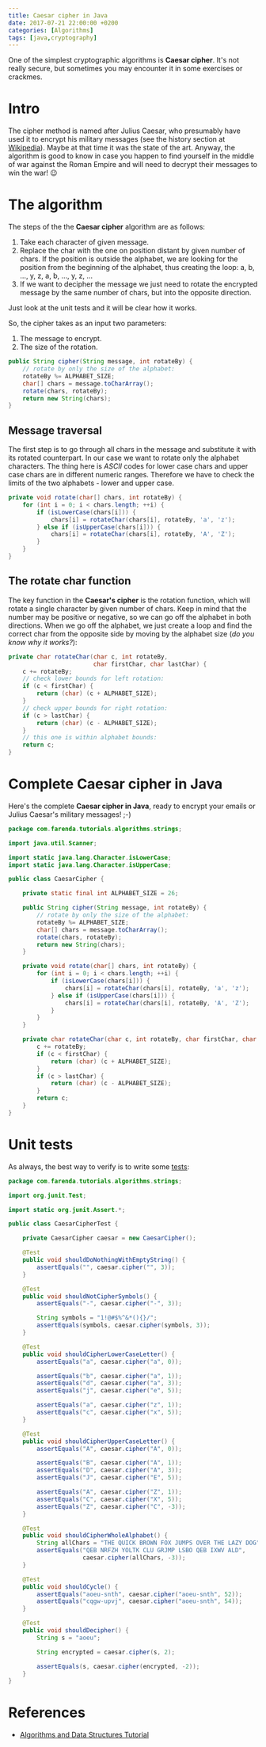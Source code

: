 ```yaml
---
title: Caesar cipher in Java
date: 2017-07-21 22:00:00 +0200
categories: [Algorithms]
tags: [java,cryptography]
---
```



One of the simplest cryptographic algorithms is **Caesar cipher**. It's not really
secure, but sometimes you may encounter it in some exercises or crackmes.

<!--more-->


# Intro

The cipher method is named after Julius Caesar, who presumably have used it to
encrypt his military messages (see the history section at [Wikipedia](https://en.wikipedia.org/wiki/Caesar_cipher)). Maybe at
that time it was the state of the art. Anyway, the algorithm is good to know
in case you happen to find yourself in the middle of war against the Roman
Empire and will need to decrypt their messages to win the war! :wink:


# The algorithm

The steps of the the **Caesar cipher** algorithm are as follows:

1.  Take each character of given message.
2.  Replace the char with the one on position distant by given number of
    chars. If the position is outside the alphabet, we are looking for the
    position from the beginning of the alphabet, thus creating the loop: a, b,
    &#x2026;, y, z, a, b, &#x2026;, y, z, &#x2026;
3.  If we want to decipher the message we just need to rotate the encrypted
    message by the same number of chars, but into the opposite direction.

Just look at the unit tests and it will be clear how it works.

So, the cipher takes as an input two parameters:

1.  The message to encrypt.
2.  The size of the rotation.

```java
public String cipher(String message, int rotateBy) {
    // rotate by only the size of the alphabet:
    rotateBy %= ALPHABET_SIZE;
    char[] chars = message.toCharArray();
    rotate(chars, rotateBy);
    return new String(chars);
}
```

## Message traversal

The first step is to go through all chars in the message and substitute it
with its rotated counterpart. In our case we want to rotate only the alphabet
characters. The thing here is *ASCII* codes for lower case chars and upper case
chars are in different numeric ranges. Therefore we have to check the limits
of the two alphabets - lower and upper case.

```java
private void rotate(char[] chars, int rotateBy) {
    for (int i = 0; i < chars.length; ++i) {
        if (isLowerCase(chars[i])) {
            chars[i] = rotateChar(chars[i], rotateBy, 'a', 'z');
        } else if (isUpperCase(chars[i])) {
            chars[i] = rotateChar(chars[i], rotateBy, 'A', 'Z');
        }
    }
}
```


## The rotate char function

The key function in the **Caesar's cipher** is the rotation function, which will
rotate a single character by given number of chars. Keep in mind that the
number may be positive or negative, so we can go off the alphabet in both
directions. When we go off the alphabet, we just create a loop and find the
correct char from the opposite side by moving by the alphabet size (*do you
know why it works?*):

```java
private char rotateChar(char c, int rotateBy,
                        char firstChar, char lastChar) {
    c += rotateBy;
    // check lower bounds for left rotation:
    if (c < firstChar) {
        return (char) (c + ALPHABET_SIZE);
    }
    // check upper bounds for right rotation:
    if (c > lastChar) {
        return (char) (c - ALPHABET_SIZE);
    }
    // this one is within alphabet bounds:
    return c;
}
```

# Complete Caesar cipher in Java

Here's the complete **Caesar cipher in Java**, ready to encrypt your emails or
Julius Caesar's military messages! ;-)

```java
package com.farenda.tutorials.algorithms.strings;

import java.util.Scanner;

import static java.lang.Character.isLowerCase;
import static java.lang.Character.isUpperCase;

public class CaesarCipher {

    private static final int ALPHABET_SIZE = 26;

    public String cipher(String message, int rotateBy) {
        // rotate by only the size of the alphabet:
        rotateBy %= ALPHABET_SIZE;
        char[] chars = message.toCharArray();
        rotate(chars, rotateBy);
        return new String(chars);
    }

    private void rotate(char[] chars, int rotateBy) {
        for (int i = 0; i < chars.length; ++i) {
            if (isLowerCase(chars[i])) {
                chars[i] = rotateChar(chars[i], rotateBy, 'a', 'z');
            } else if (isUpperCase(chars[i])) {
                chars[i] = rotateChar(chars[i], rotateBy, 'A', 'Z');
            }
        }
    }

    private char rotateChar(char c, int rotateBy, char firstChar, char lastChar) {
        c += rotateBy;
        if (c < firstChar) {
            return (char) (c + ALPHABET_SIZE);
        }
        if (c > lastChar) {
            return (char) (c - ALPHABET_SIZE);
        }
        return c;
    }
}
```


# Unit tests

As always, the best way to verify is to write some [tests](http://farenda.com/junit-tutorial):

```java
package com.farenda.tutorials.algorithms.strings;

import org.junit.Test;

import static org.junit.Assert.*;

public class CaesarCipherTest {

    private CaesarCipher caesar = new CaesarCipher();

    @Test
    public void shouldDoNothingWithEmptyString() {
        assertEquals("", caesar.cipher("", 3));
    }

    @Test
    public void shouldNotCipherSymbols() {
        assertEquals("-", caesar.cipher("-", 3));

        String symbols = "1!@#$%^&*(){}/";
        assertEquals(symbols, caesar.cipher(symbols, 3));
    }

    @Test
    public void shouldCipherLowerCaseLetter() {
        assertEquals("a", caesar.cipher("a", 0));

        assertEquals("b", caesar.cipher("a", 1));
        assertEquals("d", caesar.cipher("a", 3));
        assertEquals("j", caesar.cipher("e", 5));

        assertEquals("a", caesar.cipher("z", 1));
        assertEquals("c", caesar.cipher("x", 5));
    }

    @Test
    public void shouldCipherUpperCaseLetter() {
        assertEquals("A", caesar.cipher("A", 0));

        assertEquals("B", caesar.cipher("A", 1));
        assertEquals("D", caesar.cipher("A", 3));
        assertEquals("J", caesar.cipher("E", 5));

        assertEquals("A", caesar.cipher("Z", 1));
        assertEquals("C", caesar.cipher("X", 5));
        assertEquals("Z", caesar.cipher("C", -3));
    }

    @Test
    public void shouldCipherWholeAlphabet() {
        String allChars = "THE QUICK BROWN FOX JUMPS OVER THE LAZY DOG";
        assertEquals("QEB NRFZH YOLTK CLU GRJMP LSBO QEB IXWV ALD",
                     caesar.cipher(allChars, -3));
    }

    @Test
    public void shouldCycle() {
        assertEquals("aoeu-snth", caesar.cipher("aoeu-snth", 52));
        assertEquals("cqgw-upvj", caesar.cipher("aoeu-snth", 54));
    }

    @Test
    public void shouldDecipher() {
        String s = "aoeu";

        String encrypted = caesar.cipher(s, 2);

        assertEquals(s, caesar.cipher(encrypted, -2));
    }
}
```


# References

-   [Algorithms and Data Structures Tutorial](http://farenda.com/algorithms-and-data-structures)

